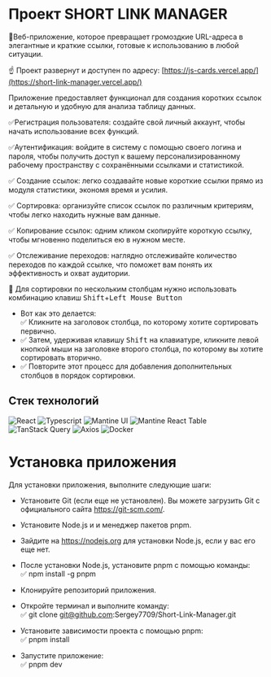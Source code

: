 # Проект SHORT LINK MANAGER

🎯Веб-приложение, которое превращает громоздкие URL-адреса в элегантные и краткие ссылки, готовые к использованию в любой ситуации.

☝ Проект развернут и доступен по адресу: [https://js-cards.vercel.app/](https://short-link-manager.vercel.app/)

Приложение предоставляет функционал для создания коротких ссылок и детальную и удобную для анализа таблицу данных.  

✅Регистрация пользователя: создайте свой личный аккаунт, чтобы начать использование всех функций.  

✅Аутентификация: войдите в систему с помощью своего логина и пароля, чтобы получить доступ к вашему персонализированному рабочему пространству с сохранёнными ссылками и статистикой.  

✅ Создание ссылок: легко создавайте новые короткие ссылки прямо из модуля статистики, экономя время и усилия.

✅ Сортировка: организуйте список ссылок по различным критериям, чтобы легко находить нужные вам данные.  

✅ Копирование ссылок: одним кликом скопируйте короткую ссылку, чтобы мгновенно поделиться ею в нужном месте.  

✅ Отслеживание переходов: наглядно отслеживайте количество переходов по каждой ссылке, что поможет вам понять их эффективность и охват аудитории.  

📖 Для сортировки  по нескольким столбцам нужно использовать комбинацию клавиш <kbd>Shift</kbd>+<kbd>Left Mouse Button</kbd>  

- Вот как это делается:  
  ✅ Кликните на заголовок столбца, по которому хотите сортировать первично.  
- 
  ✅ Затем, удерживая клавишу <kbd>Shift</kbd> на клавиатуре, кликните левой кнопкой мыши на заголовке второго столбца, по которому вы хотите сортировать вторично.  
- 
  ✅ Повторите этот процесс для добавления дополнительных столбцов в порядок сортировки.
  
## Стек технологий
![React](https://img.shields.io/badge/-React-61DAFB?style=for-the-badge&logo=react&logoColor=black)
![Typescript](https://img.shields.io/badge/-Typescript-3178C6?style=for-the-badge&logo=typescript&logoColor=white)
![Mantine UI](https://img.shields.io/badge/-Mantine%20UI-blue?style=for-the-badge&logo=Mantine)
![Mantine React Table](https://img.shields.io/badge/-Mantine%20React%20Table-blue?style=for-the-badge)
![TanStack Query](https://img.shields.io/badge/-TanStack%20Query-orange?style=for-the-badge&logo=React%20Query)
![Axios](https://img.shields.io/badge/-Axios-007ACC?style=for-the-badge&logo=axios&logoColor=white)
![Docker](https://img.shields.io/badge/-Docker-2496ED?style=for-the-badge&logo=docker&logoColor=white)

# Установка приложения

Для установки приложения, выполните следующие шаги:

- Установите Git (если еще не установлен). Вы можете загрузить Git с официального сайта https://git-scm.com/.  
- Установите Node.js и и менеджер пакетов pnpm.  
- Зайдите на https://nodejs.org для установки Node.js, если у вас его еще нет. 

- После установки Node.js, установите pnpm с помощью команды:  
✅ npm install -g pnpm

- Клонируйте репозиторий приложения.  
- Откройте терминал и выполните команду:  
✅ git clone git@github.com:Sergey7709/Short-Link-Manager.git

- Установите зависимости проекта с помощью pnpm:  
✅ pnpm install

- Запустите приложение:  
✅ pnpm dev
